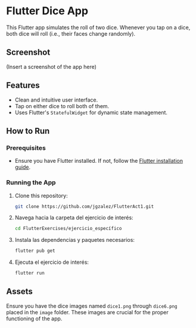 # Flutter Dice App

This Flutter app simulates the roll of two dice. Whenever you tap on a dice, both dice will roll (i.e., their faces change randomly).

## Screenshot

(Insert a screenshot of the app here)

## Features

- Clean and intuitive user interface.
- Tap on either dice to roll both of them.
- Uses Flutter's `StatefulWidget` for dynamic state management.

## How to Run

### Prerequisites

- Ensure you have Flutter installed. If not, follow the [Flutter installation guide](https://flutter.dev/docs/get-started/install).

### Running the App

1. Clone this repository:
   ```bash
   git clone https://github.com/jgzalez/FlutterAct1.git

2. Navega hacia la carpeta del ejercicio de interés:
   ```bash
   cd FlutterExercises/ejercicio_específico

3. Instala las dependencias y paquetes necesarios:
    ```bash
    flutter pub get

3. Ejecuta el ejercicio de interés:
   ```bash
   flutter run

## Assets

Ensure you have the dice images named `dice1.png` through `dice6.png` placed in the `image` folder. These images are crucial for the proper functioning of the app.
